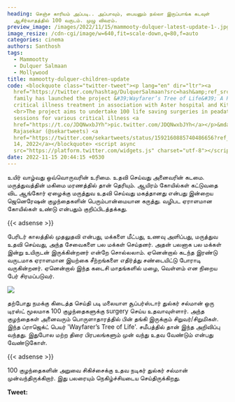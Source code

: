 ```yaml
---
heading: செஞ்ச காரியம் அப்படி.. அப்பாவும், பையனும் நல்லா இருப்பாங்க கடவுள்
  ஆசிர்வாதத்தில் 100 வருடம். முழு விவரம்.
preview_image: /images/2022/11/15/mammooty-dulquer-latest-update-1-.jpg
image_resize: /cdn-cgi/image/w=640,fit=scale-down,q=80,f=auto
categories: cinema
authors: Santhosh
tags:
  - Mammootty
  - Dulquer Salmaan
  - Mollywood
title: mamootty-dulquer-children-update
code: <blockquote class="twitter-tweet"><p lang="en" dir="ltr"><a
  href="https://twitter.com/hashtag/DulquerSalmaan?src=hash&amp;ref_src=twsrc%5Etfw">#DulquerSalmaan</a>
  family has launched the project &#39;Wayfarer’s Tree of Life&#39; A Peadatric
  critical illness treatment in association with Aster hospital and Kites India.
  <br>The project aims to undertake 100 life saving surgeries in peadatric
  sessions for various critical illness <a
  href="https://t.co/JDQNwxbJYh">pic.twitter.com/JDQNwxbJYh</a></p>&mdash;
  Rajasekar (@sekartweets) <a
  href="https://twitter.com/sekartweets/status/1592160885740486656?ref_src=twsrc%5Etfw">November
  14, 2022</a></blockquote> <script async
  src="https://platform.twitter.com/widgets.js" charset="utf-8"></script>
date: 2022-11-15 20:44:15 +0530
---
```



உயிர் வாழ்வது ஒவ்வொருவரின் உரிமை. உதவி செய்வது அனைவரின் கடமை. மருத்துவத்தின் மகிமை மரணத்தில் தான் தெரியும். ஆயிரம் கோயில்கள் கட்டுவதை விட ஆங்கோர் ஏழைக்கு மருத்துவ உதவி செய்வது மகத்தானது என்பது இன்றைய ஜெனெரேஷன் குழந்தைகளின் பெரும்பான்மையான கருத்து. வழிபட ஏராளமான கோயில்கள் உண்டு என்பதும் குறிப்பிடத்தக்கது. 

{{< adsense >}}

பேரிடர் காலத்தில் முதலுதவி என்பது,
மக்களை மீட்பது,
உணவு அளிப்பது,
மருத்துவ உதவி செய்வது,
அந்த சேவைகளை பல மக்கள் செய்தனர். அதன் பலனாக பல மக்கள் இன்று உயிருடன் இருக்கின்றனர் என்றே சொல்லலாம். ஏனென்றால் கடந்த இரண்டு வருடமாக ஏராளமான இயற்கை சீற்றங்களை எதிர்த்து சண்டையிட்டு போராடி வருகின்றனர். ஏனென்றால் இந்த கடைசி மாதங்களில் மழை, வெள்ளம் என நிறைய பேர் சிரமப்படுவர்.

![](/images/2022/11/15/mammooty-dulquer-latest-update-2-.jpg)

தற்போது நமக்கு கிடைத்த செய்தி படி மலையாள சூப்பர்ஸ்டார் துல்கர் சல்மான் ஒரு டிரஸ்ட் மூலமாக 100 குழந்தைகளுக்கு surgery செய்ய உதவாவுள்ளார். அந்த குழந்தைகள் அனைவரும் பொருளாதாரத்தில் பின் தங்கி இருக்கும் சிறுவர்/சிறுமிகள். இந்த ப்ராஜெக்ட் பெயர்  'Wayfarer’s Tree of Life'. சமீபத்தில் தான் இந்த அறிவிப்பு வந்தது. இதுபோல மற்ற திரை பிரபலங்களும் முன் வந்து உதவ வேண்டும் என்பது வேண்டுகோள்.

{{< adsense >}}

100 குழந்தைகளின் அறுவை சிகிச்சைக்கு உதவ நடிகர் துல்கர் சல்மான் முன்வந்திருக்கிறார். இது பலரையும் நெகிழ்ச்சியடைய  செய்திருக்கிறது.

**T﻿weet:**